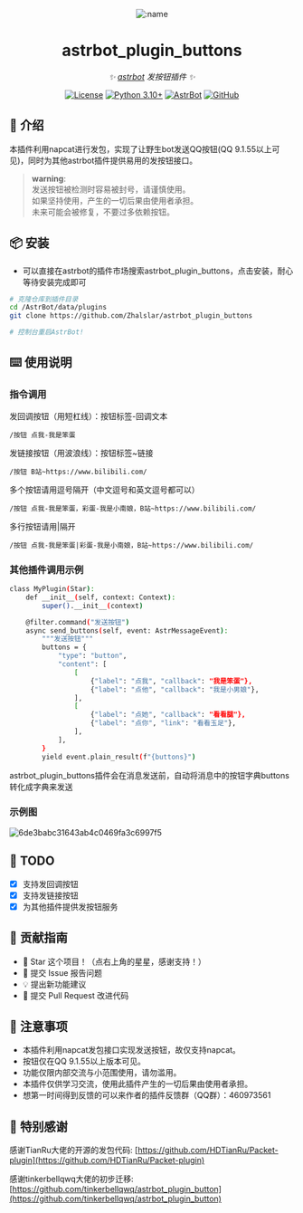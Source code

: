 
<div align="center">

![:name](https://count.getloli.com/@astrbot_plugin_buttons?name=astrbot_plugin_buttons&theme=minecraft&padding=6&offset=0&align=top&scale=1&pixelated=1&darkmode=auto)

# astrbot_plugin_buttons

_✨ [astrbot](https://github.com/AstrBotDevs/AstrBot) 发按钮插件 ✨_  

[![License](https://img.shields.io/badge/License-MIT-green.svg)](https://opensource.org/licenses/MIT)
[![Python 3.10+](https://img.shields.io/badge/Python-3.10%2B-blue.svg)](https://www.python.org/)
[![AstrBot](https://img.shields.io/badge/AstrBot-3.4%2B-orange.svg)](https://github.com/Soulter/AstrBot)
[![GitHub](https://img.shields.io/badge/作者-Zhalslar-blue)](https://github.com/Zhalslar)

</div>

## 🤝 介绍

本插件利用napcat进行发包，实现了让野生bot发送QQ按钮(QQ 9.1.55以上可见)，同时为其他astrbot插件提供易用的发按钮接口。

> **warning**:  
> 发送按钮被检测时容易被封号，请谨慎使用。<br>
> 如果坚持使用，产生的一切后果由使用者承担。<br>
> 未来可能会被修复，不要过多依赖按钮。

## 📦 安装

- 可以直接在astrbot的插件市场搜索astrbot_plugin_buttons，点击安装，耐心等待安装完成即可  

```bash
# 克隆仓库到插件目录
cd /AstrBot/data/plugins
git clone https://github.com/Zhalslar/astrbot_plugin_buttons

# 控制台重启AstrBot!

```

## ⌨️ 使用说明

### 指令调用

发回调按钮（用短杠线）：按钮标签-回调文本

```plaintext
/按钮 点我-我是笨蛋
```

发链接按钮（用波浪线）：按钮标签~链接

```plaintext
/按钮 B站~https://www.bilibili.com/
```

多个按钮请用逗号隔开（中文逗号和英文逗号都可以）

```plaintext
/按钮 点我-我是笨蛋，彩蛋-我是小南娘，B站~https://www.bilibili.com/
```

多行按钮请用|隔开

```plaintext
/按钮 点我-我是笨蛋|彩蛋-我是小南娘，B站~https://www.bilibili.com/
```

### 其他插件调用示例

```bash
class MyPlugin(Star):
    def __init__(self, context: Context):
        super().__init__(context)

    @filter.command("发送按钮")
    async send_buttons(self, event: AstrMessageEvent):
        """发送按钮"""
        buttons = {
            "type": "button",
            "content": [
                [
                    {"label": "点我", "callback": "我是笨蛋"},
                    {"label": "点他", "callback": "我是小男娘"},
                ],
                [
                    {"label": "点她", "callback": "看看腿"},
                    {"label": "点你", "link": "看看玉足"},
                ],
            ],
        }
        yield event.plain_result(f"{buttons}")
```

astrbot_plugin_buttons插件会在消息发送前，自动将消息中的按钮字典buttons转化成字典来发送

### 示例图

![6de3babc31643ab4c0469fa3c6997f5](https://github.com/user-attachments/assets/216f9961-bfbc-4e50-9500-d17a7f99d8da)

## 🤝 TODO

- [x] 支持发回调按钮
- [x] 支持发链接按钮
- [x] 为其他插件提供发按钮服务

## 👥 贡献指南

- 🌟 Star 这个项目！（点右上角的星星，感谢支持！）
- 🐛 提交 Issue 报告问题
- 💡 提出新功能建议
- 🔧 提交 Pull Request 改进代码

## 📌 注意事项

- 本插件利用napcat发包接口实现发送按钮，故仅支持napcat。
- 按钮仅在QQ 9.1.55以上版本可见。
- 功能仅限内部交流与小范围使用，请勿滥用。
- 本插件仅供学习交流，使用此插件产生的一切后果由使用者承担。
- 想第一时间得到反馈的可以来作者的插件反馈群（QQ群）：460973561

## 🤝 特别感谢

感谢TianRu大佬的开源的发包代码: [https://github.com/HDTianRu/Packet-plugin](https://github.com/HDTianRu/Packet-plugin)

感谢tinkerbellqwq大佬的初步迁移: [https://github.com/tinkerbellqwq/astrbot_plugin_button](https://github.com/tinkerbellqwq/astrbot_plugin_button)
